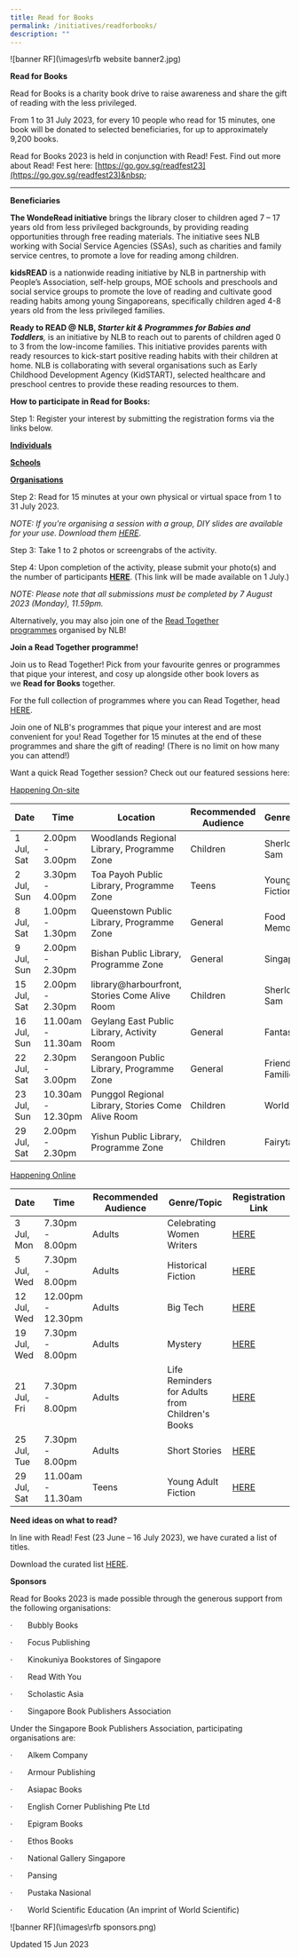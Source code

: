 ```yaml
---
title: Read for Books
permalink: /initiatives/readforbooks/
description: ""
---
```

![banner RF](\images\rfb website banner2.jpg)


**Read for Books**

Read for Books is a charity book drive to raise awareness and share the gift of reading with the less privileged. 

From 1 to 31 July 2023, for every 10 people who read for 15 minutes, one book will be donated to selected beneficiaries,&nbsp;for up to approximately 9,200 books.

Read for Books 2023 is held in conjunction with Read! Fest. Find out more about Read! Fest here:&nbsp;[https://go.gov.sg/readfest23](https://go.gov.sg/readfest23)&nbsp;&nbsp;

* * *

**Beneficiaries**

**The WondeRead initiative**&nbsp;brings the library closer to children aged 7 – 17 years old from less privileged backgrounds, by providing reading opportunities through free reading materials. The initiative sees NLB working with Social Service Agencies (SSAs), such as charities and family service centres, to promote a love for reading among children.&nbsp;

**kidsREAD**&nbsp;is a nationwide reading initiative by NLB in partnership with People’s Association, self-help groups, MOE schools and preschools and social service groups to promote the love of reading and cultivate good reading habits among young Singaporeans, specifically children aged 4-8 years old from the less privileged families.

**Ready to READ @ NLB, *Starter kit &amp; Programmes for Babies and Toddlers***_,_&nbsp;is an&nbsp;initiative by NLB to reach out to parents of children aged 0 to 3&nbsp;from&nbsp;the low-income families.&nbsp;This initiative provides parents with ready resources to&nbsp;kick-start&nbsp;positive&nbsp;reading&nbsp;habits&nbsp;with their children&nbsp;at home.&nbsp;NLB is collaborating with several organisations such as Early Childhood Development Agency (KidSTART),&nbsp;selected healthcare and preschool centres to provide these reading resources to them.


**How to participate in Read for Books:**

Step 1: Register your interest by submitting the registration forms via the links below.

[**Individuals**](https://go.gov.sg/rfb23-individuals)

[**Schools**](https://go.gov.sg/rfb23-schools)

[**Organisations**](https://go.gov.sg/rfb23-organisations)

Step 2: Read for 15 minutes at your own physical or virtual space from 1 to 31 July 2023.

*NOTE: If you're organising a session with a group, DIY slides are available for your use. Download them [HERE](https://go.gov.sg/rfb23-diyslides)*. 

Step 3: Take 1 to 2 photos or screengrabs of the activity.

Step 4: Upon completion of the activity, please submit your photo(s) and the number of participants&nbsp;[**HERE**](https://go.gov.sg/rfb23-submit). (This link will be made available on 1 July.)

*NOTE: Please note that all submissions must be completed by&nbsp;7 August 2023 (Monday), 11.59pm.*

Alternatively, you may also join one of the&nbsp;[Read Together programmes](https://www.eventbrite.com/cc/read-for-books-2023-charity-drive-859569)&nbsp;organised by NLB!


**Join a Read Together programme!**

Join us to Read Together! Pick from your favourite genres or programmes that pique your interest, and cosy up alongside other book lovers as we&nbsp;**Read for Books**&nbsp;together.&nbsp;

For the full collection of programmes where you can Read Together, head [HERE](https://go.gov.sg/rfb23-programmes). 

Join one of NLB's programmes that pique your interest and are most convenient for you! Read Together for 15 minutes at the end of these programmes and share the gift of reading! (There is no limit on how many you can attend!)

Want a quick Read Together session? Check out our featured sessions here:

<u>Happening On-site</u>


| Date | Time | Location | Recommended Audience| Genre/Topic | Registration Link |
| -------- | -------- | -------- |  -------- | -------- | -------- |
| 1 Jul, Sat    | 2.00pm - 3.00pm     | Woodlands Regional Library, Programme Zone    | Children     | Sherlock Sam   | [HERE](https://www.eventbrite.sg/e/sherlock-sam-x-read-for-books-2023-tickets-655782211247?aff=odcleoeventsincollection)     || -------- | -------- | -------- |  -------- | -------- | -------- |
| 2 Jul, Sun    | 3.30pm - 4.00pm     | Toa Payoh Public Library, Programme Zone    | Teens    | Young Adult Fiction   | [HERE](https://www.eventbrite.sg/e/read-together-session-read-for-books-2023-young-adult-fiction-tickets-645200501067?aff=odcleoeventsincollection)     || -------- | -------- | -------- |  -------- | -------- | -------- |
| 8 Jul, Sat    | 1.00pm - 1.30pm     | Queenstown Public Library, Programme Zone    | General    | Food Memoirs   | [HERE](https://www.eventbrite.sg/e/read-together-session-read-for-books-2023-food-memoirs-tickets-655775511207?aff=odcleoeventsincollection)     || -------- | -------- | -------- |  -------- | -------- | -------- |
| 9 Jul, Sun    | 2.00pm - 2.30pm     | Bishan Public Library, Programme Zone    | General    | Singapore   | [HERE](https://www.eventbrite.sg/e/read-together-session-read-for-books-2023-singapore-collection-tickets-645195054777?aff=odcleoeventsincollection)     || -------- | -------- | -------- |  -------- | -------- | -------- |
| 15 Jul, Sat    | 2.00pm - 2.30pm     | library@harbourfront, Stories Come Alive Room   | Children   | Sherlock Sam   | [HERE](https://www.eventbrite.sg/e/sherlock-sam-x-read-for-books-2023-tickets-655782622477?aff=odcleoeventsincollection)     || -------- | -------- | -------- |  -------- | -------- | -------- |
| 16 Jul, Sun    | 11.00am - 11.30am     | Geylang East Public Library, Activity Room   | General   | Fantasy   | [HERE](https://www.eventbrite.sg/e/read-together-session-read-for-books-2023-fantasy-tickets-655777868257?aff=odcleoeventsincollection)     || -------- | -------- | -------- |  -------- | -------- | -------- |
| 22 Jul, Sat    | 2.30pm - 3.00pm     | Serangoon Public Library, Programme Zone   | General   | Friends &amp; Families  | [HERE](https://www.eventbrite.sg/e/read-together-session-read-for-books-2023-friends-and-families-tickets-655779583387?aff=odcleoeventsincollection)     || -------- | -------- | -------- |  -------- | -------- | -------- |
| 23 Jul, Sun    | 10.30am - 12.30pm     | Punggol Regional Library, Stories Come Alive Room   | Children  | World &amp; Us  | [HERE](https://www.eventbrite.sg/e/read-for-books-2023-world-and-us-tickets-655782010647?aff=odcleoeventsincollection)     || -------- | -------- | -------- | -------- | -------- | -------- |
| 29 Jul, Sat    | 2.00pm - 2.30pm     | Yishun Public Library, Programme Zone   | Children  | Fairytales  | [HERE](https://www.eventbrite.sg/e/read-together-session-read-for-books-2023-fairytales-tickets-655780526207?aff=odcleoeventsincollection)     |


<u>Happening Online</u>

| Date | Time | Recommended Audience| Genre/Topic | Registration Link |
| -------- | -------- |  -------- | -------- | -------- |
| 3 Jul, Mon    | 7.30pm - 8.00pm     |  Adults     | Celebrating Women Writers   | [HERE](https://www.eventbrite.sg/e/read-together-session-read-for-books-2023-celebrating-women-writers-tickets-645192366737?aff=odcleoeventsincollection)     || -------- | -------- |  -------- | -------- | -------- |
| 5 Jul, Wed    | 7.30pm - 8.00pm     |  Adults     | Historical Fiction   | [HERE](https://www.eventbrite.sg/e/read-together-session-read-for-books-2023-historical-fiction-tickets-645192607457?aff=odcleoeventsincollection)     || -------- | -------- |  -------- | -------- | -------- |
| 12 Jul, Wed    | 12.00pm - 12.30pm     |  Adults     | Big Tech   | [HERE](https://www.eventbrite.sg/e/read-together-session-read-for-books-2023-books-about-big-tech-tickets-645193570337?aff=odcleoeventsincollection)     || -------- | -------- |  -------- | -------- | -------- |
| 19 Jul, Wed    | 7.30pm - 8.00pm     |  Adults     | Mystery   | [HERE](https://www.eventbrite.sg/e/read-together-session-read-for-books-2023-mystery-tickets-655778429937?aff=odcleoeventsincollection)     || -------- | -------- |  -------- | -------- | -------- |
| 21 Jul, Fri    | 7.30pm - 8.00pm     |  Adults     | Life Reminders for Adults from Children's Books   | [HERE](https://www.eventbrite.sg/e/read-together-session-read-for-books-2023-life-reminders-for-adults-tickets-645257200657?aff=odcleoeventsincollection)     || -------- | -------- |  -------- | -------- | -------- || 22 Jul, Sat    | 1.30pm - 2.00pm     |  General     | Animals   | [HERE](https://www.eventbrite.sg/e/read-together-session-read-for-books-2023-animals-tickets-645250631007?aff=odcleoeventsincollection)     || -------- | -------- |  -------- | -------- | -------- |
| 25 Jul, Tue   | 7.30pm - 8.00pm     |  Adults    | Short Stories  | [HERE](https://www.eventbrite.sg/e/read-together-session-read-for-books-2023-adult-short-stories-tickets-655779964527?aff=odcleoeventsincollection)     || -------- | -------- |  -------- | -------- | -------- |
| 29 Jul, Sat   | 11.00am - 11.30am     |  Teens    | Young Adult Fiction  | [HERE](https://www.eventbrite.com/e/read-together-session-read-for-books-2023-young-adult-fiction-tickets-645194212257?aff=odcleoeventsincollection&amp;keep_tld=1)     |


**Need ideas on what to read?**

In line with Read! Fest (23 June – 16 July 2023), we have curated a list of titles. 

Download the curated list&nbsp;[HERE](https://go.gov.sg/rfb23-bookrecs).



**Sponsors**

 <!-- /\* Style Definitions \*/ p.MsoNormal, li.MsoNormal, div.MsoNormal {mso-style-unhide:no; mso-style-qformat:yes; mso-style-parent:""; margin-top:0cm; margin-right:0cm; margin-bottom:8.0pt; margin-left:0cm; line-height:107%; mso-pagination:widow-orphan; font-size:11.0pt; font-family:"Calibri",sans-serif; mso-ascii-font-family:Calibri; mso-ascii-theme-font:minor-latin; mso-fareast-font-family:Calibri; mso-fareast-theme-font:minor-latin; mso-hansi-font-family:Calibri; mso-hansi-theme-font:minor-latin; mso-bidi-font-family:Latha; mso-bidi-theme-font:minor-bidi; mso-ansi-language:EN-US; mso-fareast-language:EN-US;} p.MsoListParagraph, li.MsoListParagraph, div.MsoListParagraph {mso-style-priority:34; mso-style-unhide:no; mso-style-qformat:yes; margin-top:0cm; margin-right:0cm; margin-bottom:8.0pt; margin-left:36.0pt; mso-add-space:auto; line-height:107%; mso-pagination:widow-orphan; font-size:11.0pt; font-family:"Calibri",sans-serif; mso-ascii-font-family:Calibri; mso-ascii-theme-font:minor-latin; mso-fareast-font-family:Calibri; mso-fareast-theme-font:minor-latin; mso-hansi-font-family:Calibri; mso-hansi-theme-font:minor-latin; mso-bidi-font-family:Latha; mso-bidi-theme-font:minor-bidi; mso-ansi-language:EN-US; mso-fareast-language:EN-US;} p.MsoListParagraphCxSpFirst, li.MsoListParagraphCxSpFirst, div.MsoListParagraphCxSpFirst {mso-style-priority:34; mso-style-unhide:no; mso-style-qformat:yes; mso-style-type:export-only; margin-top:0cm; margin-right:0cm; margin-bottom:0cm; margin-left:36.0pt; mso-add-space:auto; line-height:107%; mso-pagination:widow-orphan; font-size:11.0pt; font-family:"Calibri",sans-serif; mso-ascii-font-family:Calibri; mso-ascii-theme-font:minor-latin; mso-fareast-font-family:Calibri; mso-fareast-theme-font:minor-latin; mso-hansi-font-family:Calibri; mso-hansi-theme-font:minor-latin; mso-bidi-font-family:Latha; mso-bidi-theme-font:minor-bidi; mso-ansi-language:EN-US; mso-fareast-language:EN-US;} p.MsoListParagraphCxSpMiddle, li.MsoListParagraphCxSpMiddle, div.MsoListParagraphCxSpMiddle {mso-style-priority:34; mso-style-unhide:no; mso-style-qformat:yes; mso-style-type:export-only; margin-top:0cm; margin-right:0cm; margin-bottom:0cm; margin-left:36.0pt; mso-add-space:auto; line-height:107%; mso-pagination:widow-orphan; font-size:11.0pt; font-family:"Calibri",sans-serif; mso-ascii-font-family:Calibri; mso-ascii-theme-font:minor-latin; mso-fareast-font-family:Calibri; mso-fareast-theme-font:minor-latin; mso-hansi-font-family:Calibri; mso-hansi-theme-font:minor-latin; mso-bidi-font-family:Latha; mso-bidi-theme-font:minor-bidi; mso-ansi-language:EN-US; mso-fareast-language:EN-US;} p.MsoListParagraphCxSpLast, li.MsoListParagraphCxSpLast, div.MsoListParagraphCxSpLast {mso-style-priority:34; mso-style-unhide:no; mso-style-qformat:yes; mso-style-type:export-only; margin-top:0cm; margin-right:0cm; margin-bottom:8.0pt; margin-left:36.0pt; mso-add-space:auto; line-height:107%; mso-pagination:widow-orphan; font-size:11.0pt; font-family:"Calibri",sans-serif; mso-ascii-font-family:Calibri; mso-ascii-theme-font:minor-latin; mso-fareast-font-family:Calibri; mso-fareast-theme-font:minor-latin; mso-hansi-font-family:Calibri; mso-hansi-theme-font:minor-latin; mso-bidi-font-family:Latha; mso-bidi-theme-font:minor-bidi; mso-ansi-language:EN-US; mso-fareast-language:EN-US;} .MsoChpDefault {mso-style-type:export-only; mso-default-props:yes; font-size:11.0pt; mso-ansi-font-size:11.0pt; mso-bidi-font-size:11.0pt; font-family:"Calibri",sans-serif; mso-ascii-font-family:Calibri; mso-ascii-theme-font:minor-latin; mso-fareast-font-family:Calibri; mso-fareast-theme-font:minor-latin; mso-hansi-font-family:Calibri; mso-hansi-theme-font:minor-latin; mso-bidi-font-family:Latha; mso-bidi-theme-font:minor-bidi; mso-font-kerning:0pt; mso-ligatures:none; mso-ansi-language:EN-US; mso-fareast-language:EN-US;} .MsoPapDefault {mso-style-type:export-only; margin-bottom:8.0pt; line-height:107%;} @page WordSection1 {size:612.0pt 792.0pt; margin:72.0pt 72.0pt 72.0pt 72.0pt; mso-header-margin:36.0pt; mso-footer-margin:36.0pt; mso-paper-source:0;} div.WordSection1 {page:WordSection1;} /\* List Definitions \*/ @list l0 {mso-list-id:1456413654; mso-list-type:hybrid; mso-list-template-ids:1217950184 1208549377 1208549379 1208549381 1208549377 1208549379 1208549381 1208549377 1208549379 1208549381;} @list l0:level1 {mso-level-number-format:bullet; mso-level-text:; mso-level-tab-stop:none; mso-level-number-position:left; text-indent:-18.0pt; font-family:Symbol;} @list l0:level2 {mso-level-number-format:bullet; mso-level-text:o; mso-level-tab-stop:none; mso-level-number-position:left; text-indent:-18.0pt; font-family:"Courier New";} @list l0:level3 {mso-level-number-format:bullet; mso-level-text:; mso-level-tab-stop:none; mso-level-number-position:left; text-indent:-18.0pt; font-family:Wingdings;} @list l0:level4 {mso-level-number-format:bullet; mso-level-text:; mso-level-tab-stop:none; mso-level-number-position:left; text-indent:-18.0pt; font-family:Symbol;} @list l0:level5 {mso-level-number-format:bullet; mso-level-text:o; mso-level-tab-stop:none; mso-level-number-position:left; text-indent:-18.0pt; font-family:"Courier New";} @list l0:level6 {mso-level-number-format:bullet; mso-level-text:; mso-level-tab-stop:none; mso-level-number-position:left; text-indent:-18.0pt; font-family:Wingdings;} @list l0:level7 {mso-level-number-format:bullet; mso-level-text:; mso-level-tab-stop:none; mso-level-number-position:left; text-indent:-18.0pt; font-family:Symbol;} @list l0:level8 {mso-level-number-format:bullet; mso-level-text:o; mso-level-tab-stop:none; mso-level-number-position:left; text-indent:-18.0pt; font-family:"Courier New";} @list l0:level9 {mso-level-number-format:bullet; mso-level-text:; mso-level-tab-stop:none; mso-level-number-position:left; text-indent:-18.0pt; font-family:Wingdings;} @list l1 {mso-list-id:2072657523; mso-list-type:hybrid; mso-list-template-ids:491308166 -2028454520 1208549379 1208549381 1208549377 1208549379 1208549381 1208549377 1208549379 1208549381;} @list l1:level1 {mso-level-start-at:0; mso-level-number-format:bullet; mso-level-text:; mso-level-tab-stop:none; mso-level-number-position:left; text-indent:-18.0pt; font-family:Symbol; mso-fareast-font-family:SimSun; mso-fareast-theme-font:major-fareast; mso-bidi-font-family:"Segoe UI";} @list l1:level2 {mso-level-number-format:bullet; mso-level-text:o; mso-level-tab-stop:none; mso-level-number-position:left; text-indent:-18.0pt; font-family:"Courier New";} @list l1:level3 {mso-level-number-format:bullet; mso-level-text:; mso-level-tab-stop:none; mso-level-number-position:left; text-indent:-18.0pt; font-family:Wingdings;} @list l1:level4 {mso-level-number-format:bullet; mso-level-text:; mso-level-tab-stop:none; mso-level-number-position:left; text-indent:-18.0pt; font-family:Symbol;} @list l1:level5 {mso-level-number-format:bullet; mso-level-text:o; mso-level-tab-stop:none; mso-level-number-position:left; text-indent:-18.0pt; font-family:"Courier New";} @list l1:level6 {mso-level-number-format:bullet; mso-level-text:; mso-level-tab-stop:none; mso-level-number-position:left; text-indent:-18.0pt; font-family:Wingdings;} @list l1:level7 {mso-level-number-format:bullet; mso-level-text:; mso-level-tab-stop:none; mso-level-number-position:left; text-indent:-18.0pt; font-family:Symbol;} @list l1:level8 {mso-level-number-format:bullet; mso-level-text:o; mso-level-tab-stop:none; mso-level-number-position:left; text-indent:-18.0pt; font-family:"Courier New";} @list l1:level9 {mso-level-number-format:bullet; mso-level-text:; mso-level-tab-stop:none; mso-level-number-position:left; text-indent:-18.0pt; font-family:Wingdings;} -->

Read for Books 2023 is made possible through the generous support from the following organisations:

·&nbsp;&nbsp;&nbsp;&nbsp;&nbsp;&nbsp;&nbsp;Bubbly Books

·&nbsp;&nbsp;&nbsp;&nbsp;&nbsp;&nbsp;&nbsp;Focus Publishing

·&nbsp;&nbsp;&nbsp;&nbsp;&nbsp;&nbsp;&nbsp;Kinokuniya Bookstores of Singapore

·&nbsp;&nbsp;&nbsp;&nbsp;&nbsp;&nbsp;&nbsp;Read With You

·&nbsp;&nbsp;&nbsp;&nbsp;&nbsp;&nbsp;&nbsp;Scholastic Asia

·&nbsp;&nbsp;&nbsp;&nbsp;&nbsp;&nbsp;&nbsp;Singapore Book Publishers Association

Under the Singapore Book Publishers Association, participating organisations are:

·&nbsp;&nbsp;&nbsp;&nbsp;&nbsp;&nbsp;&nbsp;Alkem Company

·&nbsp;&nbsp;&nbsp;&nbsp;&nbsp;&nbsp;&nbsp;Armour Publishing&nbsp;

·&nbsp;&nbsp;&nbsp;&nbsp;&nbsp;&nbsp;&nbsp;Asiapac Books

·&nbsp;&nbsp;&nbsp;&nbsp;&nbsp;&nbsp;&nbsp;English Corner Publishing Pte Ltd

·&nbsp;&nbsp;&nbsp;&nbsp;&nbsp;&nbsp;&nbsp;Epigram Books

·&nbsp;&nbsp;&nbsp;&nbsp;&nbsp;&nbsp;&nbsp;Ethos Books

·&nbsp;&nbsp;&nbsp;&nbsp;&nbsp;&nbsp;&nbsp;National Gallery Singapore

·&nbsp;&nbsp;&nbsp;&nbsp;&nbsp;&nbsp;&nbsp;Pansing

·&nbsp;&nbsp;&nbsp;&nbsp;&nbsp;&nbsp;&nbsp;Pustaka Nasional

·&nbsp;&nbsp;&nbsp;&nbsp;&nbsp;&nbsp;&nbsp;World Scientific Education (An imprint of World Scientific)

![banner RF](\images\rfb sponsors.png)

Updated 15 Jun 2023